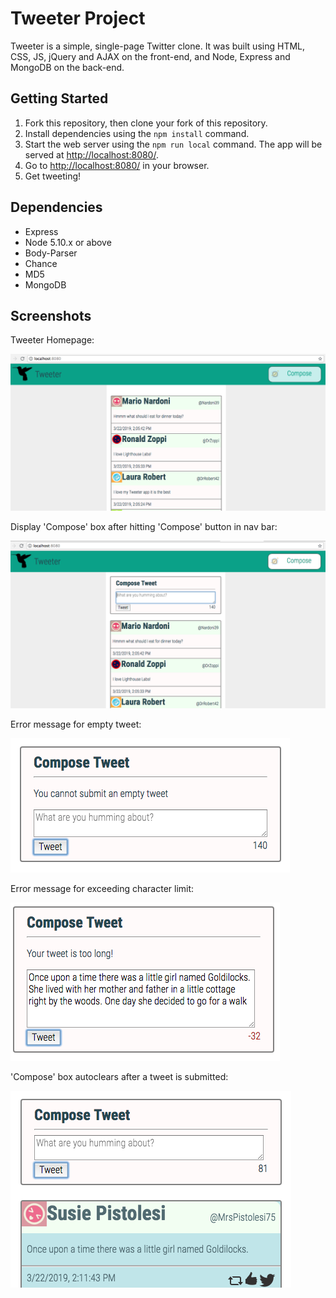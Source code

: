 # Tweeter Project

Tweeter is a simple, single-page Twitter clone. It was built using HTML, CSS, JS, jQuery and AJAX on the front-end, and Node, Express and MongoDB on the back-end.

## Getting Started

1. Fork this repository, then clone your fork of this repository.
2. Install dependencies using the `npm install` command.
3. Start the web server using the `npm run local` command. The app will be served at <http://localhost:8080/>.
4. Go to <http://localhost:8080/> in your browser.
5. Get tweeting!

## Dependencies

- Express
- Node 5.10.x or above
- Body-Parser 
- Chance
- MD5
- MongoDB

## Screenshots

Tweeter Homepage:

![alt tag](https://github.com/ap2006/tweeter/blob/master/docs/A%20-%20Homepage%20Tweeter.png "Tweeter Homepage")



Display 'Compose' box after hitting 'Compose' button in nav bar:

![alt tag](https://github.com/ap2006/tweeter/blob/master/docs/B%20-%20Display%20Compose%20Box%20after%20hitting%20'Compose'.png "Display 'Compose' box after hitting 'Compose'")



Error message for empty tweet:

![alt tag](https://github.com/ap2006/tweeter/blob/master/docs/C%20-%20Error%20message%20for%20empty%20tweet.png "Error message for empty tweet")



Error message for exceeding character limit:

![alt tag](https://github.com/ap2006/tweeter/blob/master/docs/D%20-%20Error%20message%20for%20going%20over%20character%20limit.png "Error message for exceeding character limit")



'Compose' box autoclears after a tweet is submitted:

![alt tag](https://github.com/ap2006/tweeter/blob/master/docs/E%20-%20Compose%20box%20autoclears%20after%20tweet%20submitted.png "Compose box autoclears after tweet submission")
